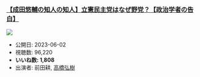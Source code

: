 ### [【成田悠輔の知人の知人】立憲民主党はなぜ野党？【政治学者の告白】](https://www.youtube.com/watch?v=YGXltHPgRSU)
[![](https://img.youtube.com/vi/YGXltHPgRSU/sddefault.jpg)](https://www.youtube.com/watch?v=YGXltHPgRSU)
-   公開日: 2023-06-02
-   視聴数: 96,220
-   **いいね数: 1,808**
-   出演者: 前田耕, [高橋弘樹](/rehacq_fan/people/高橋弘樹 "wikilink")
